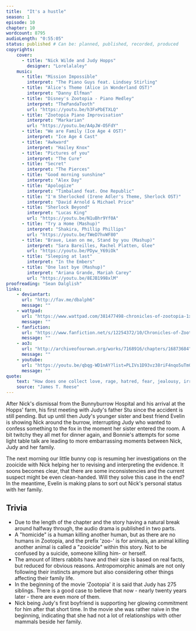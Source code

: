 ```yaml
---
title:  "It's a hustle"
season: 1
episode: 10
chapter: 10
wordcount: 8795
audioLength: "0:55:05"
status: published # Can be: planned, published, recorded, produced
copyrights:
    cover:
      - title: "Nick Wilde and Judy Hopps"
        designer: "Lorelalaley"
    music:
      - title: "Mission Impossible"
        interpret: "The Piano Guys feat. Lindsey Stirling"
      - title: "Alice's Theme (Alice in Wonderland OST)"
        interpret: "Danny Elfman"
      - title: "Disney's Zootopia - Piano Medley"
        interpret: "ThePandaTooth"
        url: "https://youtu.be/h3FxPbETXLQ"
      - title: "Zootopia Piano Improvisation"
        interpret: "Markarian"
        url: "https://youtu.be/A4pJW-O5FdY"
      - title: "We are Family (Ice Age 4 OST)"
        interpret: "Ice Age 4 Cast"
      - title: "Awkward"
        interpret: "Hailey Knox"
      - title: "Pictures of you"
        interpret: "The Cure"
      - title: "Secret"
        interpret: "The Pierces"
      - title: "Good morning sunshine"
        interpret: "Alex Day"
      - title: "Apologize"
        interpret: "Timbaland feat. One Republic"
      - title: "I'm Sherlocked (Irene Adler's Theme, Sherlock OST)"
        interpret: "David Arnold & Michael Price"
      - title: "Sherlock Beyond"
        interpret: "Lucas King"
        url: "https://youtu.be/N1uBhr9Yf0A"
      - title: "Try a Home (Mashup)"
        interpret: "Shakira, Phillip Phillips"
        url: "https://youtu.be/TWeD7hvWF80"
      - title: "Brave, Lean on me, Stand by you (Mashup)"
        interpret: "Sara Bareilles, Rachel Platten, Glee"
        url: "https://youtu.be/PDyw_Y69iOk"
      - title: "Sleeping at last"
        interpret: "In the Embers"
      - title: "One last bye (Mashup)"
        interpret: "Ariana Grande, Mariah Carey"
        url: "https://youtu.be/8EJB1998xlM"
proofreading: "Sean Dalglish"
links:
    - deviantart:
      url: "http://fav.me/dbalph6"
      message: ""
    - wattpad:
      url: "https://www.wattpad.com/381477498-chronicles-of-zootopia-1x10-it%27s-a-hustle"
      message: ""
    - fanfiction:
      url: "https://www.fanfiction.net/s/12254372/10/Chronicles-of-Zootopia"
      message: ""
    - ao3:
      url: "http://archiveofourown.org/works/7168916/chapters/16873684"
      message: ""
    - youtube:
      url: "https://youtu.be/qbqg-WD1nAY?list=PLIVs1D93vz38riF4nqo5uTmGpoU1yWeko"
      message: ""
quote:
    text: "How does one collect love, rage, hatred, fear, jealousy, irrationality, or other intangibles? Clues left at a crime scene may be of inestimable value in leading to the solution of a crime; however, they are not necessarily items of physical evidence, per se."
    source: "James T. Reese"
---
```

After Nick's dismissal from the Bunnyburrow Hospital and his arrival at the Hopps' farm, his first meeting with Judy's father Stu since the accident is still pending. But up until then Judy's younger sister and best friend Evelin is showing Nick around the burrow, interrupting Judy who wanted to confess something to the fox in the moment her sister entered the room. A bit twitchy they all met for dinner again, and Bonnie's attempts for some light table talk are leading to more embarrassing moments between Nick, Judy and her family.

The next morning our little bunny cop is resuming her investigations on the zooicide with Nick helping her to revising and interpreting the evidence. It soons becomes clear, that there are some inconsistencies and the current suspect might be even clean-handed. Will they solve this case in the end? In the meantime, Evelin is making plans to sort out Nick's personal status with her family.

## Trivia

- Due to the length of the chapter and the story having a natural break around halfway through, the audio drama is published in two parts.
- A "homicide" is a human killing another human, but as there are no humans in Zootopia, and the prefix 'zoo-' is for animals, an animal killing another animal is called a "zooicide" within this story. Not to be confused by a suicide, someone killing him- or herself. 
- The amount of litters rabbits have and their size is based on real facts, but reduced for obvious reasons. Antropomorphic animals are not only following their instincts anymore but also considering other things affecting their family life.
- In the beginning of the movie 'Zootopia' it is said that Judy has 275 siblings. There is a good case to believe that now - nearly twenty years later - there are even more of them.
- Nick being Judy's first boyfriend is supporting her glowing commitment for him after that short time. In the movie she was rather naive in the beginning, indicating that she had not a lot of relationships with other mammals beside her family.